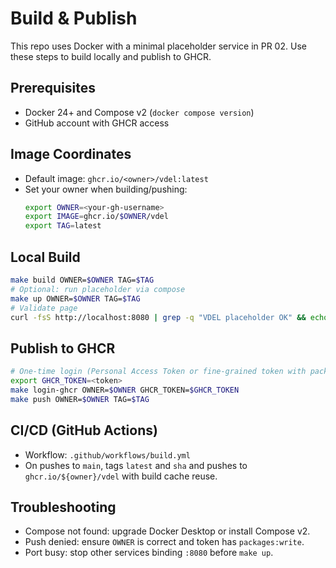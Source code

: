 # Build & Publish

This repo uses Docker with a minimal placeholder service in PR 02. Use these steps to build locally and publish to GHCR.

## Prerequisites
- Docker 24+ and Compose v2 (`docker compose version`)
- GitHub account with GHCR access

## Image Coordinates
- Default image: `ghcr.io/<owner>/vdel:latest`
- Set your owner when building/pushing:
  ```sh
  export OWNER=<your-gh-username>
  export IMAGE=ghcr.io/$OWNER/vdel
  export TAG=latest
  ```

## Local Build
```sh
make build OWNER=$OWNER TAG=$TAG
# Optional: run placeholder via compose
make up OWNER=$OWNER TAG=$TAG
# Validate page
curl -fsS http://localhost:8080 | grep -q "VDEL placeholder OK" && echo OK
```

## Publish to GHCR
```sh
# One-time login (Personal Access Token or fine-grained token with packages:write)
export GHCR_TOKEN=<token>
make login-ghcr OWNER=$OWNER GHCR_TOKEN=$GHCR_TOKEN
make push OWNER=$OWNER TAG=$TAG
```

## CI/CD (GitHub Actions)
- Workflow: `.github/workflows/build.yml`
- On pushes to `main`, tags `latest` and `sha` and pushes to `ghcr.io/${owner}/vdel` with build cache reuse.

## Troubleshooting
- Compose not found: upgrade Docker Desktop or install Compose v2.
- Push denied: ensure `OWNER` is correct and token has `packages:write`.
- Port busy: stop other services binding `:8080` before `make up`.
